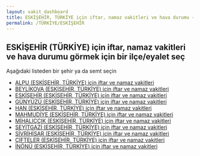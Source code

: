 ```yaml
---
layout: vakit_dashboard
title: ESKİŞEHİR, TÜRKİYE için iftar, namaz vakitleri ve hava durumu - ilçe/eyalet seç
permalink: /TÜRKİYE/ESKİŞEHİR
---
```


## ESKİŞEHİR (TÜRKİYE) için iftar, namaz vakitleri ve hava durumu  görmek için bir ilçe/eyalet seç

Aşağıdaki listeden bir şehir ya da semt seçin

* [ALPU (ESKİŞEHİR, TÜRKİYE) için iftar ve namaz vakitleri](/TÜRKİYE/ESKİŞEHİR/ALPU)
* [BEYLİKOVA (ESKİŞEHİR, TÜRKİYE) için iftar ve namaz vakitleri](/TÜRKİYE/ESKİŞEHİR/BEYLİKOVA)
* [ESKİŞEHİR (ESKİŞEHİR, TÜRKİYE) için iftar ve namaz vakitleri](/TÜRKİYE/ESKİŞEHİR/ESKİŞEHİR)
* [GÜNYÜZÜ (ESKİŞEHİR, TÜRKİYE) için iftar ve namaz vakitleri](/TÜRKİYE/ESKİŞEHİR/GÜNYÜZÜ)
* [HAN (ESKİŞEHİR, TÜRKİYE) için iftar ve namaz vakitleri](/TÜRKİYE/ESKİŞEHİR/HAN)
* [MAHMUDİYE (ESKİŞEHİR, TÜRKİYE) için iftar ve namaz vakitleri](/TÜRKİYE/ESKİŞEHİR/MAHMUDİYE)
* [MİHALIÇÇIK (ESKİŞEHİR, TÜRKİYE) için iftar ve namaz vakitleri](/TÜRKİYE/ESKİŞEHİR/MİHALIÇÇIK)
* [SEYİTGAZİ (ESKİŞEHİR, TÜRKİYE) için iftar ve namaz vakitleri](/TÜRKİYE/ESKİŞEHİR/SEYİTGAZİ)
* [SİVRİHİSAR (ESKİŞEHİR, TÜRKİYE) için iftar ve namaz vakitleri](/TÜRKİYE/ESKİŞEHİR/SİVRİHİSAR)
* [ÇİFTELER (ESKİŞEHİR, TÜRKİYE) için iftar ve namaz vakitleri](/TÜRKİYE/ESKİŞEHİR/ÇİFTELER)
* [İNÖNÜ (ESKİŞEHİR, TÜRKİYE) için iftar ve namaz vakitleri](/TÜRKİYE/ESKİŞEHİR/İNÖNÜ)

<script type="text/javascript">
  var GLOBAL_COUNTRY = 'TÜRKİYE';
  var GLOBAL_CITY = 'ESKİŞEHİR';
  var GLOBAL_STATE = 'ESKİŞEHİR';
</script>
